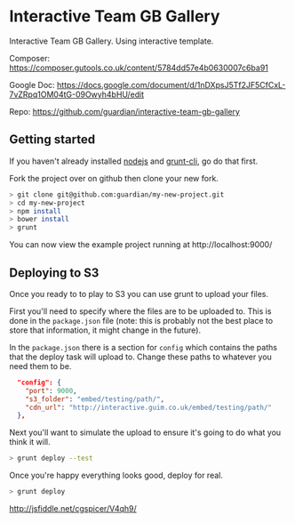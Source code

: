 # Interactive Team GB Gallery

Interactive Team GB Gallery. Using interactive template. 



Composer: 
https://composer.gutools.co.uk/content/5784dd57e4b0630007c6ba91

Google Doc: 
https://docs.google.com/document/d/1nDXpsJ5Tf2JF5CfCxL-7vZRpq1OM04tG-09Owyh4bHU/edit

Repo: 
https://github.com/guardian/interactive-team-gb-gallery


## Getting started
If you haven't already installed [nodejs](http://nodejs.org/download/)
and [grunt-cli](http://gruntjs.com/getting-started), go do that first.

Fork the project over on github then clone your new fork.

```bash
> git clone git@github.com:guardian/my-new-project.git
> cd my-new-project
> npm install
> bower install
> grunt
```

You can now view the example project running at http://localhost:9000/


## Deploying to S3

Once you ready to to play to S3 you can use grunt to upload your files.

First you'll need to specify where the files are to be uploaded to. This
is done in the `package.json` file (note: this is probably not the best
place to store that information, it might change in the future).

In the `package.json` there is a section for `config` which contains
the paths that the deploy task will upload to. Change these paths to
whatever you need them to be.

```json
  "config": {
    "port": 9000,
    "s3_folder": "embed/testing/path/",
    "cdn_url": "http://interactive.guim.co.uk/embed/testing/path/"
  },
```

Next you'll want to simulate the upload to ensure it's going to do what
you think it will.
```bash
> grunt deploy --test
```

Once you're happy everything looks good, deploy for real.
```bash
> grunt deploy
```

http://jsfiddle.net/cgspicer/V4qh9/
